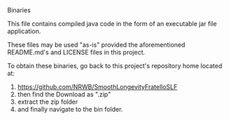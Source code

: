 Binaries

This file contains compiled java code in the form of an executable jar file application.

These files may be used "as-is" provided the aforementioned README.md's and LICENSE files in this project.

To obtain these binaries, go back to this project's repository home located at:
1. https://github.com/NRWB/SmoothLongevityFratelloSLF
2. then find the Download as ".zip"
3. extract the zip folder
4. and finally navigate to the bin folder.
